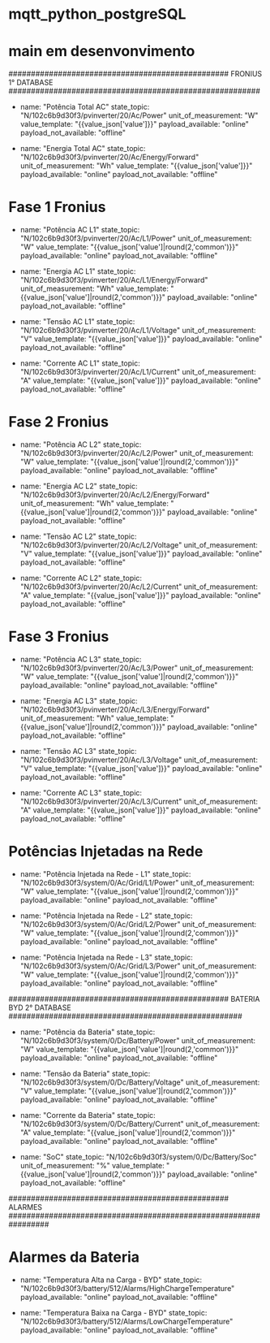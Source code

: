 # mqtt_python_postgreSQL
# main em desenvonvimento 
################################################# FRONIUS 1° DATABASE ########################################################

  - name: "Potência Total AC"
    state_topic: "N/102c6b9d30f3/pvinverter/20/Ac/Power"
    unit_of_measurement: "W"
    value_template: "{{value_json['value']}}"
    payload_available: "online"
    payload_not_available: "offline"
    
  - name: "Energia Total AC"
    state_topic: "N/102c6b9d30f3/pvinverter/20/Ac/Energy/Forward"
    unit_of_measurement: "Wh"
    value_template: "{{value_json['value']}}"
    payload_available: "online"
    payload_not_available: "offline"
    
# Fase 1 Fronius
  - name: "Potência AC L1"
    state_topic: "N/102c6b9d30f3/pvinverter/20/Ac/L1/Power"
    unit_of_measurement: "W"
    value_template: "{{value_json['value']|round(2,'common')}}"
    payload_available: "online"
    payload_not_available: "offline"
    
  - name: "Energia AC L1"
    state_topic: "N/102c6b9d30f3/pvinverter/20/Ac/L1/Energy/Forward"
    unit_of_measurement: "Wh"
    value_template: "{{value_json['value']|round(2,'common')}}"
    payload_available: "online"
    payload_not_available: "offline"

  - name: "Tensão AC L1"
    state_topic: "N/102c6b9d30f3/pvinverter/20/Ac/L1/Voltage"
    unit_of_measurement: "V"
    value_template: "{{value_json['value']}}"
    payload_available: "online"
    payload_not_available: "offline"
    
  - name: "Corrente AC L1"
    state_topic: "N/102c6b9d30f3/pvinverter/20/Ac/L1/Current"
    unit_of_measurement: "A"
    value_template: "{{value_json['value']}}"
    payload_available: "online"
    payload_not_available: "offline"
    
# Fase 2 Fronius
  - name: "Potência AC L2"
    state_topic: "N/102c6b9d30f3/pvinverter/20/Ac/L2/Power"
    unit_of_measurement: "W"
    value_template: "{{value_json['value']|round(2,'common')}}"
    payload_available: "online"
    payload_not_available: "offline"
    
  - name: "Energia AC L2"
    state_topic: "N/102c6b9d30f3/pvinverter/20/Ac/L2/Energy/Forward"
    unit_of_measurement: "Wh"
    value_template: "{{value_json['value']|round(2,'common')}}"
    payload_available: "online"
    payload_not_available: "offline"

  - name: "Tensão AC L2"
    state_topic: "N/102c6b9d30f3/pvinverter/20/Ac/L2/Voltage"
    unit_of_measurement: "V"
    value_template: "{{value_json['value']}}"
    payload_available: "online"
    payload_not_available: "offline"
    
  - name: "Corrente AC L2"
    state_topic: "N/102c6b9d30f3/pvinverter/20/Ac/L2/Current"
    unit_of_measurement: "A"
    value_template: "{{value_json['value']}}"
    payload_available: "online"
    payload_not_available: "offline"
    
# Fase 3 Fronius
  - name: "Potência AC L3"
    state_topic: "N/102c6b9d30f3/pvinverter/20/Ac/L3/Power"
    unit_of_measurement: "W"
    value_template: "{{value_json['value']|round(2,'common')}}"
    payload_available: "online"
    payload_not_available: "offline"
    
  - name: "Energia AC L3"
    state_topic: "N/102c6b9d30f3/pvinverter/20/Ac/L3/Energy/Forward"
    unit_of_measurement: "Wh"
    value_template: "{{value_json['value']|round(2,'common')}}"
    payload_available: "online"
    payload_not_available: "offline"

  - name: "Tensão AC L3"
    state_topic: "N/102c6b9d30f3/pvinverter/20/Ac/L3/Voltage"
    unit_of_measurement: "V"
    value_template: "{{value_json['value']}}"
    payload_available: "online"
    payload_not_available: "offline"
    
  - name: "Corrente AC L3"
    state_topic: "N/102c6b9d30f3/pvinverter/20/Ac/L3/Current"
    unit_of_measurement: "A"
    value_template: "{{value_json['value']}}"
    payload_available: "online"
    payload_not_available: "offline"

# Potências Injetadas na Rede
  - name: "Potência Injetada na Rede - L1"
    state_topic: "N/102c6b9d30f3/system/0/Ac/Grid/L1/Power"
    unit_of_measurement: "W"
    value_template: "{{value_json['value']|round(2,'common')}}"
    payload_available: "online"
    payload_not_available: "offline"
    
  - name: "Potência Injetada na Rede - L2"
    state_topic: "N/102c6b9d30f3/system/0/Ac/Grid/L2/Power"
    unit_of_measurement: "W"
    value_template: "{{value_json['value']|round(2,'common')}}"
    payload_available: "online"
    payload_not_available: "offline"
    
  - name: "Potência Injetada na Rede - L3"
    state_topic: "N/102c6b9d30f3/system/0/Ac/Grid/L3/Power"
    unit_of_measurement: "W"
    value_template: "{{value_json['value']|round(2,'common')}}"
    payload_available: "online"
    payload_not_available: "offline"
    
################################################# BATERIA BYD 2° DATABASE ####################################################

  - name: "Potência da Bateria"
    state_topic: "N/102c6b9d30f3/system/0/Dc/Battery/Power"
    unit_of_measurement: "W"
    value_template: "{{value_json['value']|round(2,'common')}}"
    payload_available: "online"
    payload_not_available: "offline"
    
  - name: "Tensão da Bateria"
    state_topic: "N/102c6b9d30f3/system/0/Dc/Battery/Voltage"
    unit_of_measurement: "V"
    value_template: "{{value_json['value']|round(2,'common')}}"
    payload_available: "online"
    payload_not_available: "offline"
    
  - name: "Corrente da Bateria"
    state_topic: "N/102c6b9d30f3/system/0/Dc/Battery/Current"
    unit_of_measurement: "A"
    value_template: "{{value_json['value']|round(2,'common')}}"
    payload_available: "online"
    payload_not_available: "offline"    
    
  - name: "SoC"
    state_topic: "N/102c6b9d30f3/system/0/Dc/Battery/Soc"
    unit_of_measurement: "%"
    value_template: "{{value_json['value']|round(2,'common')}}"
    payload_available: "online"
    payload_not_available: "offline"
    
################################################# ALARMES #################################################################

# Alarmes da Bateria

  - name: "Temperatura Alta na Carga - BYD"
    state_topic: "N/102c6b9d30f3/battery/512/Alarms/HighChargeTemperature"
    payload_available: "online"
    payload_not_available: "offline"
    
  - name: "Temperatura Baixa na Carga - BYD"
    state_topic: "N/102c6b9d30f3/battery/512/Alarms/LowChargeTemperature"
    payload_available: "online"
    payload_not_available: "offline"